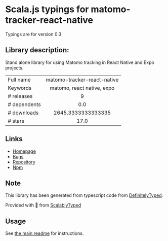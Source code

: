 
# Scala.js typings for matomo-tracker-react-native

Typings are for version 0.3

## Library description:
Stand alone library for using Matomo tracking in React Native and Expo projects.

|                    |                 |
| ------------------ | :-------------: |
| Full name          | matomo-tracker-react-native |
| Keywords           | matomo, react native, expo |
| # releases         | 9 |
| # dependents       | 0.0 |
| # downloads        | 2645.3333333333335 |
| # stars            | 17.0 |

## Links
- [Homepage](https://github.com/donni106/matomo-tracker-react-native#readme)
- [Bugs](https://github.com/donni106/matomo-tracker-react-native/issues)
- [Repository](https://github.com/donni106/matomo-tracker-react-native)
- [Npm](https://www.npmjs.com/package/matomo-tracker-react-native)
    


## Note
This library has been generated from typescript code from [DefinitelyTyped](https://definitelytyped.org).

Provided with :purple_heart: from [ScalablyTyped](https://github.com/oyvindberg/ScalablyTyped)

## Usage
See [the main readme](../../readme.md) for instructions.


